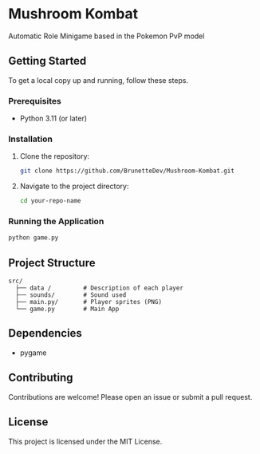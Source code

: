 # Mushroom Kombat

Automatic Role Minigame based in the Pokemon PvP model

## Getting Started

To get a local copy up and running, follow these steps.

### Prerequisites

- Python 3.11 (or later)
### Installation

1. Clone the repository:
   ```bash
   git clone https://github.com/BrunetteDev/Mushroom-Kombat.git
   ```

2. Navigate to the project directory:
   ```bash
   cd your-repo-name
   ```




### Running the Application

``` bash
python game.py  
```

## Project Structure

```
src/
  ├── data /         # Description of each player
  ├── sounds/        # Sound used
  ├── main.py/       # Player sprites (PNG) 
  └── game.py        # Main App 
```
## Dependencies

- pygame

## Contributing

Contributions are welcome! Please open an issue or submit a pull request.

## License

This project is licensed under the MIT License.
